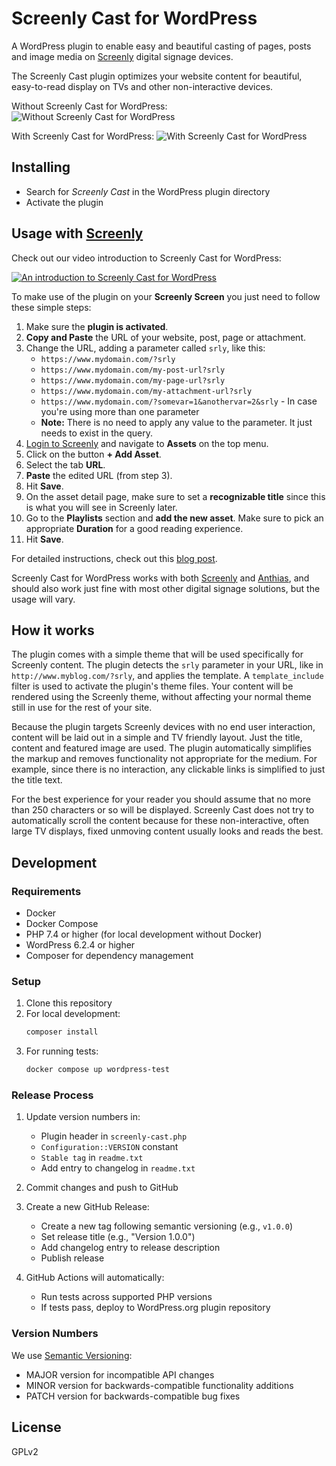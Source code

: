 # Screenly Cast for WordPress

A WordPress plugin to enable easy and beautiful casting of pages, posts and image media on [Screenly](https://www.screenly.io) digital signage devices.

The Screenly Cast plugin optimizes your website content for beautiful, easy-to-read display on TVs and other non-interactive devices.

Without Screenly Cast for WordPress:
![Without Screenly Cast for WordPress](/assets/screenshot-1.png)

With Screenly Cast for WordPress:
![With Screenly Cast for WordPress](/assets/screenshot-2.png)

## Installing

* Search for *Screenly Cast* in the WordPress plugin directory
* Activate the plugin

## Usage with [Screenly](https://www.screenly.io)

Check out our video introduction to Screenly Cast for WordPress:

[![An introduction to Screenly Cast for WordPress](https://img.youtube.com/vi/rX6b9ZAYi34/0.jpg)](https://www.youtube.com/watch?v=rX6b9ZAYi34)

To make use of the plugin on your **Screenly Screen** you just need to follow these simple steps:

1. Make sure the **plugin is activated**.
2. **Copy and Paste** the URL of your website, post, page or attachment.
3. Change the URL, adding a parameter called `srly`, like this:
   - `https://www.mydomain.com/?srly`
   - `https://www.mydomain.com/my-post-url?srly`
   - `https://www.mydomain.com/my-page-url?srly`
   - `https://www.mydomain.com/my-attachment-url?srly`
   - `https://www.mydomain.com/?somevar=1&anothervar=2&srly` - In case you're using more than one parameter
   - **Note:** There is no need to apply any value to the parameter. It just needs to exist in the query.
4. [Login to Screenly](https://login.screenlyapp.com) and navigate to **Assets** on the top menu.
5. Click on the button **+ Add Asset**.
6. Select the tab **URL**.
7. **Paste** the edited URL (from step 3).
8. Hit **Save**.
9. On the asset detail page, make sure to set a **recognizable title** since this is what you will see in Screenly later.
10. Go to the **Playlists** section and **add the new asset**. Make sure to pick an appropriate **Duration** for a good reading experience.
11. Hit **Save**.

For detailed instructions, check out this [blog post](https://news.screenly.io/introducing-screenly-cast-for-wordpress-a27ff26667b7).

Screenly Cast for WordPress works with both [Screenly](https://www.screenly.io) and [Anthias](https://anthias.screenly.io/), and should also work just fine with most other digital signage solutions, but the usage will vary.

## How it works

The plugin comes with a simple theme that will be used specifically for Screenly content. The plugin detects the `srly` parameter in your URL, like in `http://www.myblog.com/?srly`, and applies the template. A `template_include` filter is used to activate the plugin's theme files. Your content will be rendered using the Screenly theme, without affecting your normal theme still in use for the rest of your site.

Because the plugin targets Screenly devices with no end user interaction, content will be laid out in a simple and TV friendly layout. Just the title, content and featured image are used. The plugin automatically simplifies the markup and removes functionality not appropriate for the medium. For example, since there is no interaction, any clickable links is simplified to just the title text.

For the best experience for your reader you should assume that no more than 250 characters or so will be displayed. Screenly Cast does not try to automatically scroll the content because for these non-interactive, often large TV displays, fixed unmoving content usually looks and reads the best.

## Development

### Requirements

- Docker
- Docker Compose
- PHP 7.4 or higher (for local development without Docker)
- WordPress 6.2.4 or higher
- Composer for dependency management

### Setup

1. Clone this repository
2. For local development:
   ```bash
   composer install
   ```
3. For running tests:
   ```bash
   docker compose up wordpress-test
   ```

### Release Process

1. Update version numbers in:
   - Plugin header in `screenly-cast.php`
   - `Configuration::VERSION` constant
   - `Stable tag` in `readme.txt`
   - Add entry to changelog in `readme.txt`

2. Commit changes and push to GitHub

3. Create a new GitHub Release:
   - Create a new tag following semantic versioning (e.g., `v1.0.0`)
   - Set release title (e.g., "Version 1.0.0")
   - Add changelog entry to release description
   - Publish release

4. GitHub Actions will automatically:
   - Run tests across supported PHP versions
   - If tests pass, deploy to WordPress.org plugin repository

### Version Numbers

We use [Semantic Versioning](https://semver.org/):
- MAJOR version for incompatible API changes
- MINOR version for backwards-compatible functionality additions
- PATCH version for backwards-compatible bug fixes

## License

GPLv2
